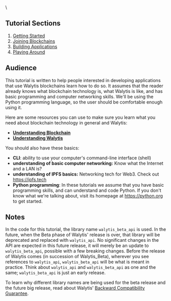 \\
## Tutorial Sections
1. [Getting Started](./1-GettingStarted.md)
2. [Joining Blockchains](./2-JoiningBlockchains.md)
3. [Building Applications](./3-BuildingApplications.md)
4. [Playing Around](./4-PlayingAround.md)

## Audience

This tutorial is written to help people interested in developing applications that use Walytis blockchains learn how to do so.
It assumes that the reader already knows what blockchain technology is, what Walytis is like, and has basic programming and computer networking skills. We'll be using the Python programming language, so the user should be comfortable enough using it.

Here are some resources you can use to make sure you learn what you need about blockchain technology in general and Walytis:
- [**Understanding Blockchain**](/Documentation/Walytis/Meaning/UnderstandingBlockchain.md)
- [**Understanding Walytis**](Documentation/Walytis/Meaning/UnderstandingNonlinearBlockchain.md)

You should also have these basics:
- **CLI**: ability to use your computer's command-line interface (shell)
- **understanding of basic computer networking:** Know what the Internet and a LAN is?
- **understanding of IPFS basics:** Networking tech for Web3. Check out https://ipfs.tech 
- **Python programming**: In these tutorials we assume that you have basic programming skills, and can understand and code Python. If you don't know what we're talking about, visit its homepage at https://python.org to get started.

## Notes

In the code for this tutorial, the library name `walytis_beta_api` is used.
In the future, when the Beta phase of Walytis' release is over, that library will be deprecated and replaced with `walytis_api`.
No significant changes in the API are expected in this future release, it will merely be an update to `walytis_beta_api`, possible with a few breaking changes.
Before the release of Walytis comes (in succession of Walytis_Beta), wherever you see references to `walytis_api`, `walytis_beta_api` will be what is meant in practice.
Think about `walytis_api` and `walytis_beta_api` as one and the same; `walytis_beta_api` is just an early release.

To learn why different library names are being used for the beta release and the future big release, read about Walytis' [Backward Compatibility Guarantee](BackwardCompatibilityGuarantee.md).
